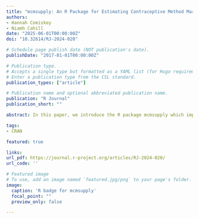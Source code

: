 ```yaml
---
title: "mcmsupply: An R Package for Estimating Contraceptive Method Market Supply Shares"
authors:
- Hannah Comiskey
- Niamh Cahill
date: "2025-06-01T00:00:00Z"
doi: "10.32614/RJ-2024-020"

# Schedule page publish date (NOT publication's date).
publishDate: "2017-01-01T00:00:00Z"

# Publication type.
# Accepts a single type but formatted as a YAML list (for Hugo requirements).
# Enter a publication type from the CSL standard.
publication_types: ["article"]

# Publication name and optional abbreviated publication name.
publication: "R Journal"
publication_short: ""

abstract: In this paper, we introduce the R package mcmsupply which implements Bayesian hierarchical models for estimating and projecting modern contraceptive market supply shares over time. The package implements four model types. These models vary by the administration level of their outcome estimates (national or subnational estimates) and dataset type utilised in the estimation (multi-country or single-country contraceptive market supply datasets). mcmsupply contains a compilation of national and subnational level contraceptive source datasets, generated by IPUMS and Demographic and Health Survey microdata. We describe the functions that implement the models through practical examples. The annual estimates and projections with uncertainty of the contraceptive market supply, produced by mcmcsupply at a national and subnational level, are the first of their kind. These estimates and projections have diverse applications, including acting as an indicator of family planning market stability over time and being utilised in the calculation of estimates of modern contraceptive use.

tags:
- CRAN

featured: true

links:
url_pdf: https://journal.r-project.org/articles/RJ-2024-020/
url_code: ''

# Featured image
# To use, add an image named `featured.jpg/png` to your page's folder. 
image:
  caption: 'R badge for mcmsupply'
  focal_point: ""
  preview_only: false

---
```

